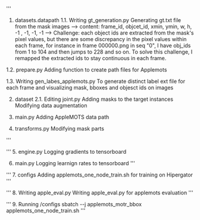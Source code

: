 '''
1. datasets.datapath
1.1. Writing gt_generation.py
Generating gt.txt file from the mask images 
--> content: frame_id, objcet_id, xmin, ymin, w, h, -1 , -1, -1, -1
--> Challenge: each object ids are extracted from the mask's pixel values, but there are some discrepancy in the pixel values within each frame, for instance in frame 000000.png in seq "0", I have obj_ids from 1 to 104 and then jumps to 228 and so on. To solve this challenge, I remapped the extracted ids to stay continuous in each frame.

1.2.  prepare.py
Adding function to create path files for Applemots

1.3. Writing gen_labes_applemots.py
To generate distinct label ext file for each frame and visualizing mask, bboxes and objesct ids on images

2. dataset
2.1. Editing joint.py
Adding masks to the target instances
Modifying data augmentation


3. main.py
Adding AppleMOTS data path

4. transforms.py
Modifying mask parts

'''


'''
5. engine.py
Logging gradients to tensorboard

6. main.py
Logging learnign rates to tensorboard
'''

'''
7. configs
Adding applemots_one_node_train.sh for training on Hipergator
'''

'''
8. Writing apple_eval.py
Writing apple_eval.py for applemots evaluation
'''

'''
9. Running
/configs sbatch --j applemots_motr_bbox applemots_one_node_train.sh
'''